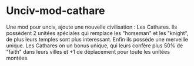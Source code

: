 # Unciv-mod-cathare

Une mod pour unciv, ajoute une nouvelle civilisation : Les Cathares. Ils possèdent 2 unitées spéciales qui remplace les "horseman" et les "knight", de plus leurs temples sont plus interessant. Enfin ils possède une merveille unique. 
Les Cathares on un bonus unique, qui leurs confère plus 50% de "faith" dans leurs villes et +1 de déplacement pour toute les unitées montées. 
